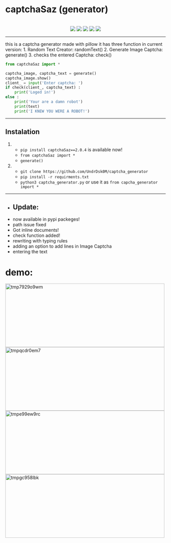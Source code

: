 # captchaSaz (generator)
<br>
<div align="center">
  <img src="https://img.shields.io/pypi/l/captchaSaz">
  <img src="https://img.shields.io/badge/_auth-undrdskm-blue">
  <img src="https://img.shields.io/pypi/dt/captchaSaz">
  <img src="https://img.shields.io/pypi/dw/captchaSaz">
  <img src="https://img.shields.io/pypi/pyversions/captchaSaz">
</div>
<hr>
this is a captcha generator made with pillow
it has three function in current version:
    1. Random Text Creator: randomText()
    2. Generate Image Captcha: generate()
    3. checks the entered Captcha: check()


```python
from captchaSaz import *

captcha_image, captcha_text = generate()
captcha_image.show()
client_ = input('Enter captcha: ')
if check(client_, captcha_text) :
    print('Loged in!')
else :
    print('Your are a damn robot')
    print(text)
    print('I KNEW YOU WERE A ROBOT!')
```
<hr>

## Instalation
1. + `pip install captchaSaz==2.0.4` is available now!
   + `from captchaSaz import *`
   + `generate()`

2. 
    + `git clone https://github.com/UndrDsk0M/captcha_generator`
    + `pip install -r requirments.txt`
    + `python3 captcha_generator.py` or use it as `from capcha_generator import *`



<hr>

- ## Update:
+ now available in pypi packeges!
+ path issue fixed
+ Got inline documents!
+ check function added!
+ rewriting with typing rules
+ adding an option to add lines in Image Captcha 
+ entering the text



# demo: 
<img width="500" height="200" alt="tmp7929o9wm" src="https://github.com/user-attachments/assets/c3394a3c-a819-4398-b729-3f9d83d450fa" />
<img width="500" height="200" alt="tmpqcdr0em7" src="https://github.com/user-attachments/assets/dd04485f-86d2-47f1-b0ee-7251a3c67d61" />
<img width="500" height="200" alt="tmpe99ew9rc" src="https://github.com/user-attachments/assets/4b456d54-333f-4d28-8c20-c0bcbe6c55aa" />
<img width="500" height="200" alt="tmpgc958lbk" src="https://github.com/user-attachments/assets/741c8887-77a9-40c2-82ea-f038bae16092" />
